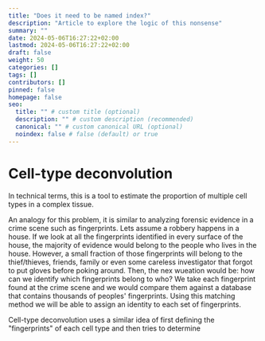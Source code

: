 ```yaml
---
title: "Does it need to be named index?"
description: "Article to explore the logic of this nonsense"
summary: ""
date: 2024-05-06T16:27:22+02:00
lastmod: 2024-05-06T16:27:22+02:00
draft: false
weight: 50
categories: []
tags: []
contributors: []
pinned: false
homepage: false
seo:
  title: "" # custom title (optional)
  description: "" # custom description (recommended)
  canonical: "" # custom canonical URL (optional)
  noindex: false # false (default) or true
---
```


 # Cell-type deconvolution

In technical terms, this is a tool to estimate the proportion of multiple cell types in a complex tissue.

An analogy for this problem, it is similar to analyzing forensic evidence in a crime scene such as fingerprints. Lets assume a robbery happens in a house. If we look at all the fingerprints identified in every surface of the house, the majority of evidence would belong to the people who lives in the house. However, a small fraction of those fingerprints will belong to the thief/thieves, friends, family or even some careless investigator that forgot to put gloves before poking around. Then, the nex wueation would be: how can we identify which fingerprints belong to who? We take each fingerprint found at the crime scene and we would compare them against a database that contains thousands of peoples' fingerprints. Using this matching method we will be able to assign an identity to each set of fingerprints.

Cell-type deconvolution uses a similar idea of first defining the "fingerprints" of each cell type and then tries to determine
